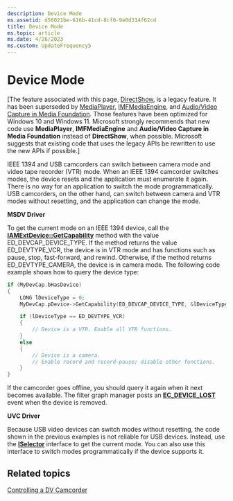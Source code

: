 ```yaml
---
description: Device Mode
ms.assetid: d56021be-616b-41cd-8cf0-9e0d314f62cd
title: Device Mode
ms.topic: article
ms.date: 4/26/2023
ms.custom: UpdateFrequency5
---
```


# Device Mode

\[The feature associated with this page, [DirectShow](/windows/win32/directshow/directshow), is a legacy feature. It has been superseded by [MediaPlayer](/uwp/api/Windows.Media.Playback.MediaPlayer), [IMFMediaEngine](/windows/win32/api/mfmediaengine/nn-mfmediaengine-imfmediaengine), and [Audio/Video Capture in Media Foundation](windows/win32/medfound/audio-video-capture-in-media-foundation). Those features have been optimized for Windows 10 and Windows 11. Microsoft strongly recommends that new code use **MediaPlayer**, **IMFMediaEngine** and **Audio/Video Capture in Media Foundation** instead of **DirectShow**, when possible. Microsoft suggests that existing code that uses the legacy APIs be rewritten to use the new APIs if possible.\]

IEEE 1394 and USB camcorders can switch between camera mode and video tape recorder (VTR) mode. When an IEEE 1394 camcorder switches modes, the device resets and the application must enumerate it again. There is no way for an application to switch the mode programmatically. USB camcorders, on the other hand, can switch between camera and VTR modes without resetting, and the application can change the mode.

**MSDV Driver**

To get the current mode on an IEEE 1394 device, call the [**IAMExtDevice::GetCapability**](/windows/desktop/api/Strmif/nf-strmif-iamextdevice-getcapability) method with the value ED\_DEVCAP\_DEVICE\_TYPE. If the method returns the value ED\_DEVTYPE\_VCR, the device is in VTR mode and has functions such as pause, stop, fast-forward, and rewind. Otherwise, if the method returns ED\_DEVTYPE\_CAMERA, the device is in camera mode. The following code example shows how to query the device type:


```C++
if (MyDevCap.bHasDevice) 
{
    LONG lDeviceType = 0;
    MyDevCap.pDevice->GetCapability(ED_DEVCAP_DEVICE_TYPE, &lDeviceType, 0);

    if (lDeviceType == ED_DEVTYPE_VCR) 
    {
        // Device is a VTR. Enable all VTR functions.
    }
    else 
    {
        // Device is a camera. 
        // Enable record and record-pause; disable other functions.
    }
}
```



If the camcorder goes offline, you should query it again when it next becomes available. The filter graph manager posts an [**EC\_DEVICE\_LOST**](ec-device-lost.md) event when the device is removed.

**UVC Driver**

Because USB video devices can switch modes without resetting, the code shown in the previous examples is not reliable for USB devices. Instead, use the [**ISelector**](/previous-versions/windows/desktop/api/Vidcap/nn-vidcap-iselector) interface to get the current mode. You can also use this interface to switch modes programmatically if the device supports it.

## Related topics

<dl> <dt>

[Controlling a DV Camcorder](controlling-a-dv-camcorder.md)
</dt> </dl>

 

 



